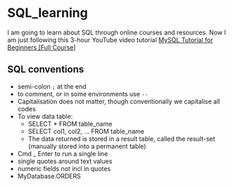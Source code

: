 # SQL_learning

I am going to learn about SQL through online courses and resources. 
Now I am just following this 3-hour YouTube video tutorial [MySQL Tutorial for Beginners \[Full Course\]](https://www.youtube.com/watch?v=7S_tz1z_5bA)

## SQL conventions
- semi-colon `;` at the end
- to comment, or in some environments use `--`
- Capitalisation does not matter, though conventionally we capitalise all codes
- To view data table:
    - SELECT * FROM table_name
    - SELECT col1, col2, ... FROM table_name
    - The data returned is stored in a result table, called the result-set (manually stored into a permanent table)
- Cmd _ Enter to run a single line
- single quotes around text values
- numeric fields not incl in quotes
- MyDatabase.ORDERS
